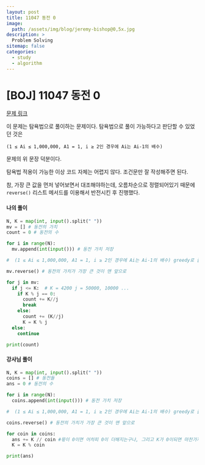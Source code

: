 ```yaml
---
layout: post
title: 11047 동전 0
image:
  path: /assets/img/blog/jeremy-bishop@0,5x.jpg
description: >
  Problem Solving
sitemap: false
categories:
  - study
  - algorithm
---
```


# [BOJ] 11047 동전 0

[문제 링크](https://boj.kr/11047)

이 문제는 탐욕법으로 풀이하는 문제이다.
탐욕법으로 풀이 가능하다고 판단할 수 있었던 것은
```
(1 ≤ Ai ≤ 1,000,000, A1 = 1, i ≥ 2인 경우에 Ai는 Ai-1의 배수)
```
문제의 위 문장 덕분이다.

탐욕법 적용이 가능한 이상 코드 자체는 어렵지 않다.
조건문만 잘 작성해주면 된다.

참, 가장 큰 값을 먼저 넣어보면서 대조해야하는데, 오름차순으로 정렬되어있기 때문에
`reverse()` 리스트 메서드를 이용해서 반전시킨 후 진행했다.


#### 나의 풀이

```python
N, K = map(int, input().split(" "))
mv = [] # 동전의 가치
count = 0 # 동전의 수

for i in range(N):
  mv.append(int(input())) # 동전 가치 저장

#  (1 ≤ Ai ≤ 1,000,000, A1 = 1, i ≥ 2인 경우에 Ai는 Ai-1의 배수) greedy로 풀 수 있음.

mv.reverse() # 동전의 가치가 가장 큰 것이 맨 앞으로

for j in mv:
  if j <= K:  # K = 4200 j = 50000, 10000 ...
    if K % j == 0:
      count += K//j
      break
    else:
      count += (K//j)
      K = K % j
  else:
    continue

print(count)
```

#### 강사님 풀이

```python
N, K = map(int, input().split(" "))
coins = [] # 동전들
ans = 0 # 동전의 수

for i in range(N):
  coins.append(int(input())) # 동전 가치 저장

#  (1 ≤ Ai ≤ 1,000,000, A1 = 1, i ≥ 2인 경우에 Ai는 Ai-1의 배수) greedy로 풀 수 있음.

coins.reverse() # 동전의 가치가 가장 큰 것이 맨 앞으로

for coin in coins:
  ans += K // coin #몫이 0이면 어차피 0이 더해지는구나, 그리고 K가 0이되면 마찬가지로 0이다.
  K = K % coin

print(ans)

```
